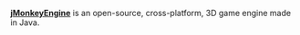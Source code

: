 [**jMonkeyEngine**](https://jmonkeyengine.org/) is an open-source, cross-platform, 3D game engine made in Java.
